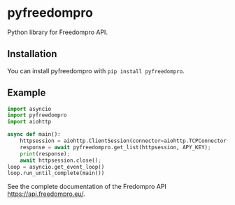 # pyfreedompro

Python library for Freedompro API.

Installation
------------

You can install pyfreedompro with `pip install pyfreedompro`.

Example
-------

```python
import asyncio
import pyfreedompro
import aiohttp

async def main():
    httpsession = aiohttp.ClientSession(connector=aiohttp.TCPConnector(ssl=False));
    response = await pyfreedompro.get_list(httpsession, APY_KEY);
    print(response);
    await httpsession.close();
loop = asyncio.get_event_loop()
loop.run_until_complete(main())

```


See the complete documentation of the Fredompro API <https://api.freedompro.eu/>.
